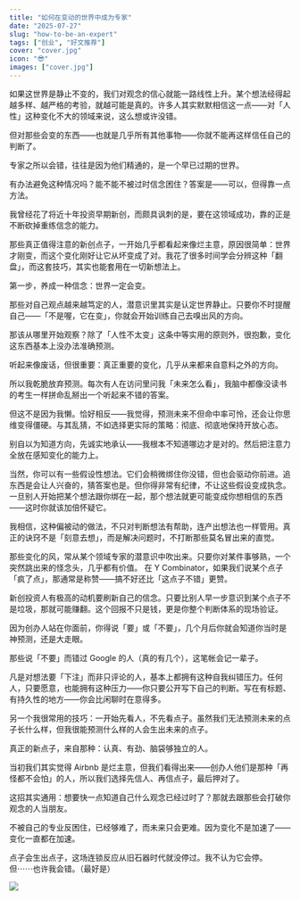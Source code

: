 ```yaml
---
title: "如何在变动的世界中成为专家"
date: "2025-07-27"
slug: "how-to-be-an-expert"
tags: ["创业", "好文推荐"]
cover: "cover.jpg"
icon: "😎"
images: ["cover.jpg"]
---
```

如果这世界是静止不变的，我们对观念的信心就能一路线性上升。某个想法经得起越多样、越严格的考验，就越可能是真的。许多人其实默默相信这一点——对「人性」这种变化不大的领域来说，这么想或许没错。



但对那些会变的东西——也就是几乎所有其他事物——你就不能再这样信任自己的判断了。



专家之所以会错，往往是因为他们精通的，是一个早已过期的世界。



有办法避免这种情况吗？能不能不被过时信念困住？答案是——可以，但得靠一点方法。



我曾经花了将近十年投资早期新创，而颇具讽刺的是，要在这领域成功，靠的正是不断砍掉重练信念的能力。



那些真正值得注意的新创点子，一开始几乎都看起来像烂主意，原因很简单：世界才刚变，而这个变化刚好让它从坏变成了对。我花了很多时间学会分辨这种「翻盘」，而这套技巧，其实也能套用在一切新想法上。



第一步，养成一种信念：世界一定会变。



那些对自己观点越来越笃定的人，潜意识里其实是认定世界静止。只要你不时提醒自己——「不是喔，它在变」，你就会开始训练自己去嗅出风的方向。



那该从哪里开始观察？除了「人性不太变」这条中等实用的原则外，很抱歉，变化这东西基本上没办法准确预测。



听起来像废话，但很重要：真正重要的变化，几乎从来都来自意料之外的方向。



所以我乾脆放弃预测。每次有人在访问里问我「未来怎么看」，我脑中都像没读书的考生一样拼命乱掰出一个听起来不错的答案。



但这不是因为我懒。恰好相反——我觉得，预测未来不但命中率可怜，还会让你思维变得僵硬。与其乱猜，不如选择更实际的策略：彻底、彻底地保持开放心态。



别自以为知道方向，先诚实地承认——我根本不知道哪边才是对的。然后把注意力全放在感知变化的能力上。



当然，你可以有一些假设性想法。它们会稍微绑住你没错，但也会驱动你前进。追东西是会让人兴奋的，猜答案也是。但你得非常有纪律，不让这些假设变成执念。
一旦别人开始把某个想法跟你绑在一起，那个想法就更可能变成你想相信的东西——这时你就该加倍怀疑它。



我相信，这种偏被动的做法，不只对判断想法有帮助，连产出想法也一样管用。真正的诀窍不是「刻意去想」，而是解决问题时，不打断那些莫名冒出来的直觉。



那些变化的风，常从某个领域专家的潜意识中吹出来。只要你对某件事够熟，一个突然跳出来的怪念头，几乎都有价值。
在 Y Combinator，如果我们说某个点子「疯了点」，那通常是称赞——搞不好还比「这点子不错」更赞。



新创投资人有极高的动机要刷新自己的信念。只要比别人早一步意识到某个点子不是垃圾，那就可能赚翻。这个回报不只是钱，更是你整个判断体系的现场验证。



因为创办人站在你面前，你得说「要」或「不要」，几个月后你就会知道你当时是神预测，还是大走眼。



那些说「不要」而错过 Google 的人（真的有几个），这笔帐会记一辈子。



凡是对想法要「下注」而非只评论的人，基本上都拥有这种自我纠错压力。任何人，只要愿意，也能拥有这种压力——你只要公开写下自己的判断。写在有标题、有持久性的地方——你会比闲聊时在意得多。



另一个我很常用的技巧：一开始先看人，不先看点子。虽然我们无法预测未来的点子长什么样，但我很能预测什么样的人会生出未来的点子。



真正的新点子，来自那种：认真、有劲、脑袋够独立的人。



当初我们其实觉得 Airbnb 是烂主意，但我们看得出来——创办人他们是那种「再怪都不会怕」的人，所以我们选择先信人、再信点子，最后押对了。



这招其实通用：想要快一点知道自己什么观念已经过时了？那就去跟那些会打破你观念的人当朋友。



不被自己的专业反困住，已经够难了，而未来只会更难。因为变化不是加速了——变化一直都在加速。



点子会生出点子，这场连锁反应从旧石器时代就没停过。我不认为它会停。
但⋯⋯也许我会错。（最好是）




![](https://prod-files-secure.s3.us-west-2.amazonaws.com/112d0858-5090-4d34-a606-b75eb8d65fd2/46476355-9cf3-4e99-9b7a-3531bc426380/1000202064.png?X-Amz-Algorithm=AWS4-HMAC-SHA256&X-Amz-Content-Sha256=UNSIGNED-PAYLOAD&X-Amz-Credential=ASIAZI2LB466QKXUEZOS%2F20250921%2Fus-west-2%2Fs3%2Faws4_request&X-Amz-Date=20250921T231114Z&X-Amz-Expires=3600&X-Amz-Security-Token=IQoJb3JpZ2luX2VjEJb%2F%2F%2F%2F%2F%2F%2F%2F%2F%2FwEaCXVzLXdlc3QtMiJHMEUCIQCSuBuAq%2B1y4uoksjUsXT0UHPI00XLExRB13k1Hfa6R%2FQIgZpmmH4hIUIF4SVuGbrV4jEpBeEWmUnlIdKpz1TzC%2FTwq%2FwMIHxAAGgw2Mzc0MjMxODM4MDUiDGvbTTYYcwOQGtjodircA4Ps3CgFNJTiTc5O4mDhLD7TwKzJcfdrYf3x6gMKwsLci7dEp9riLWSFd78jAu6AkR8ZsaV9ok2XQt7W5Mo4A5%2Fh3PTlfe9oEpN0eHr7ySl0r4OjVy%2F30g1My9%2Fw7hKSHw1eg3NDx8sU5B21Ih7ihSxq4YjXvihR%2FiIjDSDKb5%2B7WOhNdv0LhZ3INpsNWppkXTXC0WQNiMYcO18lVxrbviUcSaJPXkOLzcZuJNDYOmyFLXgVl2yDvLUU1FNQ4A9HulqbVFhS7NhjrpUUgzW6PpD%2Bpd7%2Ff5uiccf%2F0qJkiKLP6aqd3aB%2BCTa2N03tVF0i6kd0%2BRMFjRYnOQ%2Bd1bJwd2R9n2DF6oPxSIJKVVq7RwcqXcLJyhFfkuTpDvlV%2Fw7iFWMVeTttI8E30bGRqTk%2B%2FMqF2Z5Ahw5lU35luS4Mdw3lwTkKFqrrswF5qngyuF8vS5Wab0mB9YwVCEpn5Pi0oFm1JlJsNRN%2F7%2BFTNUVgPBhjUkpKbUVUryylg4%2FOl%2FpuoZ9zUOiQgt6wQ%2BRVs5Ld0nfLt5S6z4Fm5xS4%2FZ47HAUwbzJP2wxTznjjimJipijYKoRdYouguEPYIZTuUgndckRwJguDpxeeKFrgRFw08BjsP%2BwYGDeEBQ8zhYrKMI3gwcYGOqUBgimtMW1v7eos0SfP8%2BAA6mzW4qvihKWghtEZd4nzkj3WKX%2BW%2B8kXvBJOIixyChH%2BgUoBDObhkzku5G6cn%2BrbLkJByRUUckjwcYiAsPkloGn8ZhFu1HBmojx5qzLZCqwyji%2FFLGAU4tKI5ZJDUf9342rywFg8BYC0mnUnkg8ZJZppWSLVMBQwHFD9OYlqcVP1fwh4ShGqXfQm3r1d5o5dckqqx8wy&X-Amz-Signature=6a986221d318ff55154afcda04739e78667d2e29bb8498f9c7eeeb68454f4544&X-Amz-SignedHeaders=host&x-amz-checksum-mode=ENABLED&x-id=GetObject)

